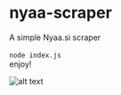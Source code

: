 # nyaa-scraper
A simple Nyaa.si scraper \
\
```node index.js```\
enjoy!

![alt text](https://github.com/davidtongeo/nyaa-scraper/blob/main/Untitled.png)
